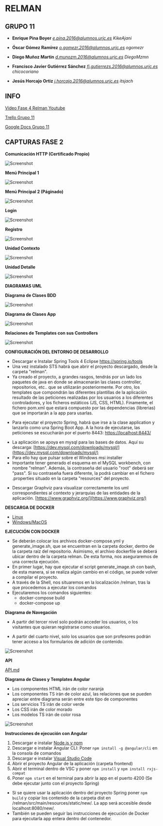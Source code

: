 ﻿# RELMAN #

## GRUPO 11 ##

* **Enrique Pina Boyer**
*e.pina.2016@alumnos.urjc.es*
*KikeAjani*

* **Óscar Gómez Ramírez**
*o.gomezr.2016@alumnos.urjc.es*
*ogomezr*

* **Diego Muñoz Martin**
*d.munozm.2016@alumnos.urjc.es*
*DiegoMzmn*

* **Francisco Javier Gutiérrez Sánchez**
*fj.gutierrezs.2016@alumnos.urjc.es*
*chicocoriano*


* **Jesús Horcajo Ortiz**
*j.horcajo.2016@alumnos.urjc.es*
*itsjach*

## INFO ##

[Vídeo Fase 4 Relman Youtube](https://youtu.be/py74H9wWN2o)

[Trello Grupo 11](https://trello.com/b/7mBmoTZa/daw11)

[Google Docs Grupo 11](https://docs.google.com/document/d/1dOFhYoHVeqbiS_8xWnMKT5sNLMF60pURrx-0x542xg8/edit)

## CAPTURAS FASE 2 ##

**Comunicación HTTP (Certificado Propio)**

![Screenshot](https://github.com/CodeURJC-DAW-2018-19/santatecla-relaciones-2/blob/master/capturas/httpscertificate.PNG?raw=true)

**Menú Principal 1**

![Screenshot](https://github.com/CodeURJC-DAW-2018-19/santatecla-relaciones-2/blob/master/capturas/menuprincipal1.PNG/)

**Menú Principal 2 (Páginado)**

![Screenshot](https://github.com/CodeURJC-DAW-2018-19/santatecla-relaciones-2/blob/master/capturas/menuprincipal2.PNG?raw=true)

**Login**

![Screenshot](https://github.com/CodeURJC-DAW-2018-19/santatecla-relaciones-2/blob/master/capturas/loginteacher.PNG?raw=true)

**Registro**

![Screenshot](https://github.com/CodeURJC-DAW-2018-19/santatecla-relaciones-2/blob/master/capturas/registroUsuario.PNG?raw=true)

**Unidad Contexto**

![Screenshot](https://github.com/CodeURJC-DAW-2018-19/santatecla-relaciones-2/blob/master/capturas/unidades.PNG?raw=true)

**Unidad Detalle**

![Screenshot](https://github.com/CodeURJC-DAW-2018-19/santatecla-relaciones-2/blob/master/capturas/unidadesDetalle.PNG?raw=true)

**DIAGRAMAS UML**

**Diagrama de Clases BDD**

![Screenshot](https://github.com/CodeURJC-DAW-2018-19/santatecla-relaciones-2/blob/master/capturas/DiagramaBDDF.PNG?raw=true)

**Diagrama de Clases App**

![Screenshot](https://github.com/CodeURJC-DAW-2018-19/santatecla-relaciones-2/blob/master/capturas/diagramaClass.png?raw=true)

**Relaciones de Templates con sus Controllers**

![Screenshot](https://github.com/CodeURJC-DAW-2018-19/santatecla-relaciones-2/blob/master/capturas/diagramaTemplates.PNG?raw=true)


**CONFIGURACIÓN DEL ENTORNO DE DESARROLLO**

 * Descargar e Instalar Spring Tools 4 Eclipse https://spring.io/tools
  * Una vez instalado  STS habrá que abrir el proyecto descargado, desde la carpeta "relman".
  * Ya creado el proyecto, a grandes rasgos, tendrás por un lado los paquetes de java en donde se almacenarán las clases controller, repositorios, etc.. que se utilizarán posteriormente. Por otro, los templates que compondrán las diferentes plantillas de la aplicación resultado de las peticiones realizadas por los usuarios a los diferentes controladores, y los ficheros estáticos (JS, CSS, HTML). Finamente, el fichero pom.xml que estará compuesto por las dependencias (librerias) que se importarán a la app para usarlas.
  -  Para ejecutar el proyecto Spring, habrá que irse a la clase application y lanzarlo como una Spring Boot App. A la hora de ejecutarse, las peticiones se escucharán por el puerto 8443: [https://localhost:8443/](https://localhost:8443/)

  * La aplicación se apoya en mysql para las bases de datos. Aquí su descarga: [https://dev.mysql.com/downloads/mysql/](https://dev.mysql.com/downloads/mysql/)
  * Para ello hay que pulsar sobre el Windows msi installer
  * Importante tener generado el esquema en el MySQL workbench, con nombre "relman". Además, la contraseña del usuario "root" deberá ser "pass". Si su contraseña fuera diferente, la podrá cambiar en el fichero .properties situado en la carpeta "resources" del proyecto.


- Descargar Graphviz para visualizar correctamente los uml correspondientes al contexto y jerarquías de las entidades de la aplicación.
 [https://www.graphviz.org/](https://www.graphviz.org/)

 **DESCARGA DE DOCKER**

 * [Linux](https://docs.docker.com/v17.12/install/)
 * [Windows/MacOS](https://www.docker.com/products/docker-desktop)

 **EJECUCIÓN CON DOCKER**

 *	Se deberán colocar los archivos docker-compose.yml y generate_image.sh, que se encuentran en la carpeta docker, dentro de la carpeta raíz del repositorio. Asimismo, el archivo dockerfile se deberá ubicar dentro de la carpeta relman. De esta forma, nos aseguraremos de una correcta ejecución.
 *	En primer lugar, hay que ejecutar el script generate_image.sh con bash, de esta manera, si se realiza algún cambio en el código, se puede volver a compilar el proyecto.
 *	A través de la Shell, nos situaremos en la localización /relman, tras la que procedemos a ejecutar los comandos
 *	Ejecutaremos los comandos siguientes:
	  * docker-compose build
	  * docker-compose up


 **Diagrama de Navegación**

 - A partir del tercer nivel solo podrán acceder los usuarios, o los visitantes que quieran registrarse como usuarios.
 + A partir del cuarto nivel, solo los usuarios que son profesores podrán tener acceso a los formularios de adición de contenido.


![Screenshot](https://github.com/CodeURJC-DAW-2018-19/santatecla-relaciones-2/blob/master/capturas/DiagramaNavegaci%C3%B3n.png?raw=true)

**API**

[API.md](API.md)

**Diagrama de Clases y Templates Angular**

 * Los componentes HTML irán de color naranja
 * Los componentes TS irán de color azul, las relaciones que se pueden apreciar entre diagrama serán entre este tipo de componentes
 * Los servicios TS irán de color verde
 * Los CSS irán de color morado
 * Los modelos TS irán de color rosa
 
 
 ![Screenshot]( https://github.com/CodeURJC-DAW-2018-19/santatecla-relaciones-2/blob/master/capturas/DiagramaClasesTemplateAngular.PNG?raw=true)
 
 **Instrucciones de ejecución con Angular**
 
 1. Descargar e instalar [Node.js y npm](https://nodejs.org/en/)
 2. Descargar e instalar Angular CLI: Poner `npm install -g @angular/cli` en la consola de comandos
 3. Descargar e instalar [Visual Studio Code](https://code.visualstudio.com/)
 4. Abrir el proyecto Angular de la aplicación (carpeta frontend)
 5. Abrir el terminal dentro de VSC y poner `npm install` y `npm install rxjs-compat`
 6. Poner `npm start` en el terminal para abrir la app en el puerto 4200 (Se debe ejecutar junto con el proyecto Spring)
 
* Si se quiere usar la aplicación dentro del proyecto Spring poner `npm build` y copiar los contenido de la carpeta dist en /relman/src/main/resources/static/new/. La app será accesible desde localhost:8080/new/.
* También se pueden seguir las instrucciones de ejecución de Docker para ejecutarla app entera dentro del contenedor.
